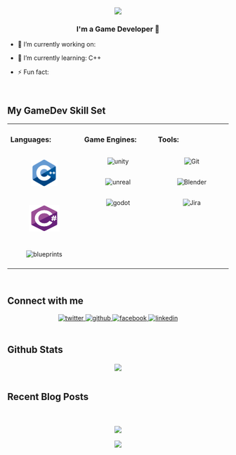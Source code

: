<div align="center">
<img src="https://i.imgur.com/k4nUlJh.gif" align="center" style="width: 50%" />
</div>  
  

### <div align="center">I'm a Game Developer 🚀</div>  
  

- 🔭 I’m currently working on:
  

- 🌱 I’m currently learning: C++
  

- ⚡ Fun fact: 
  

<br/>  


## My GameDev Skill Set  
<div align="center" width="100%"><table><tr><td valign="top" width="33%">



### Languages:  
<div align="center">  
<a > <img style="margin: 20px" src="https://raw.githubusercontent.com/devicons/devicon/master/icons/cplusplus/cplusplus-original.svg" alt="cplusplus" width="60" height="60"/> </a> <a> <img style="margin: 20px" src="https://raw.githubusercontent.com/devicons/devicon/master/icons/csharp/csharp-original.svg" alt="csharp" width="70" height="60"/> </a>
<a><img style="margin: 20px" src="https://cdn2.unrealengine.com/Unreal+Engine%2Fonlinelearning-courses%2Fblueprint-for-enterprise%2FBlueprint-for-Enterprise-1000x1000-13caa11b8e5c5e91506a8dd63b39d247318c3208.png?resize=1&w=300" alt="blueprints" height="60"/> </a>
</div>

</td><td valign="top" width="33%">



### Game Engines:  
<div align="center">  
<a> <img style="margin: 15px" src="https://www.vectorlogo.zone/logos/unity3d/unity3d-icon.svg" alt="unity" width="70" height="60"/> </a> <a> <img style="margin: 15px" src="https://raw.githubusercontent.com/kenangundogan/fontisto/036b7eca71aab1bef8e6a0518f7329f13ed62f6b/icons/svg/brand/unreal-engine.svg" alt="unreal" height="60"/> </a> <a> <img style="margin: 15px" src="https://upload.wikimedia.org/wikipedia/commons/6/6a/Godot_icon.svg" alt="godot"  height="60"/> </a>
</div>

</td><td valign="top" width="33%">



### Tools:
<div align="center">
<a><img style="margin: 15px" src="https://profilinator.rishav.dev/skills-assets/git-scm-icon.svg" alt="Git" width="60" height="60" /></a>
<a><img style="margin: 15px" src="https://profilinator.rishav.dev/skills-assets/blender_community_badge_white.svg" alt="Blender" width="72" height="60" /></a> 
  <a><img style="margin: 15px" src="https://seeklogo.com/images/J/jira-logo-C71F8C0324-seeklogo.com.png" alt="Jira" height="60" /></a>
</div>

</td></tr></table></div>  

<br/>  


## Connect with me  
<div align="center">
<a href="https://twitter.com/DevFoxey" target="_blank">
<img src=https://img.shields.io/badge/twitter-%2300acee.svg?&style=for-the-badge&logo=twitter&logoColor=white alt=twitter style="margin-bottom: 5px;" />
</a>
<a href="https://github.com/DevDerpeusz" target="_blank">
<img src=https://img.shields.io/badge/github-%2324292e.svg?&style=for-the-badge&logo=github&logoColor=white alt=github style="margin-bottom: 5px;" />
</a>
<a href="https://www.facebook.com/TomBawer" target="_blank">
<img src=https://img.shields.io/badge/facebook-%232E87FB.svg?&style=for-the-badge&logo=facebook&logoColor=white alt=facebook style="margin-bottom: 5px;" />
</a>
<a href="https://www.linkedin.com/in/tomaszbawer/" target="_blank">
<img src=https://img.shields.io/badge/linkedin-%231E77B5.svg?&style=for-the-badge&logo=linkedin&logoColor=white alt=linkedin style="margin-bottom: 5px;" />
</a>  
</div>  
  

<br/>  

## Github Stats  
<div align="center"><img src="https://github-readme-stats.vercel.app/api?username=DevDerpeusz&show_icons=true&count_private=true&hide_border=true" align="center" /></div>  

<br/>  


## Recent Blog Posts  
<!-- BLOG-POST-LIST:START -->  

<!-- BLOG-POST-LIST:END -->  

<br/>  


<br/>  

<div align="center">
<img src="https://komarev.com/ghpvc/?username=DevFoxey&&style=flat-square" align="center" />
</div>  
  


<br/>  
  

<div align="center"><img src="https://spotify-github-profile.vercel.app/api/view?uid=5saw6ty4t6as80y8d5zpz6ryk&cover_image=true&theme=novatorem&show_offline=false&background_color=121212&bar_color=53b14f&bar_color_cover=false" /></div>  

</div>  
  

<br/>  


<br />
